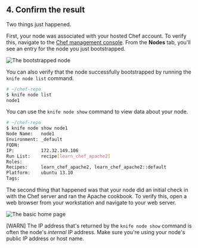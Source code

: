 ## 4. Confirm the result

Two things just happened.

First, your node was associated with your hosted Chef account. To verify this, navigate to the [Chef management console](https://manage.chef.io/organizations). From the **Nodes** tab, you'll see an entry for the node you just bootstrapped.

![The bootstrapped node](ubuntu/management-console-node.png)

You can also verify that the node successfully bootstrapped by running the `knife node list` command.

```bash
# ~/chef-repo
$ knife node list
node1
```

You can use the `knife node show` command to view data about your node.

```bash
# ~/chef-repo
$ knife node show node1
Node Name:   node1
Environment: _default
FQDN:
IP:          172.32.149.106
Run List:    recipe[learn_chef_apache2]
Roles:
Recipes:     learn_chef_apache2, learn_chef_apache2::default
Platform:    ubuntu 13.10
Tags:
```

The second thing that happened was that your node did an initial check in with the Chef server and ran the Apache cookbook. To verify this, open a web browser from your workstation and navigate to your web server.

![The basic home page](misc/webserver-basic-remote.png)

[WARN] The IP address that's returned by the `knife node show` command is often the node's _internal_ IP address. Make sure you're using your node's public IP address or host name.

